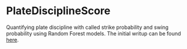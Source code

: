 # PlateDisciplineScore
Quantifying plate discipline with called strike probability and swing probability using Random Forest models. The initial writup can be found [here](https://mattboyd1.wixsite.com/website/post/plate-discipline-score-can-plate-discipline-be-quantified).

